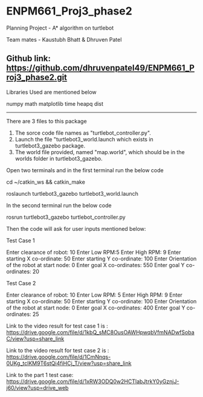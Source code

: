# ENPM661_Proj3_phase2
Planning Project - A* algorithm on turtlebot 

Team mates - Kaustubh Bhatt & Dhruven Patel

Github link: https://github.com/dhruvenpatel49/ENPM661_Proj3_phase2.git
------------------------------------------------------------------------------------------------------------------------------------------
Libraries Used are mentioned below

numpy
math
matplotlib
time
heapq
dist

------------------------------------------------------------------------------------------------------------------------------------------
There are 3 files to this package

1) The sorce code file names as "turtlebot_controller.py".
2) Launch the file "turtlebot3_world.launch which exists in turtlebot3_gazebo package.
3) The world file provided, named "map.world", which should be in the worlds folder in turtlebot3_gazebo.

Open two terminals and in the first terminal run the below code

  cd ~/catkin_ws && catkin_make

  roslaunch turtlebot3_gazebo turtlebot3_world.launch

In the second terminal run the below code


rosrun turtlebot3_gazebo turtlebot_controller.py


Then the code will ask for user inputs mentioned below:

Test Case 1

Enter clearance of robot: 10
Enter Low RPM:5
Enter High RPM: 9
Enter starting X co-ordinate: 50
Enter starting Y co-ordinate: 100
Enter Orientation of the robot at start node: 0
Enter goal X co-ordinates: 550
Enter goal Y co-ordinates: 20

Test Case 2

Enter clearance of robot: 10
Enter Low RPM: 5
Enter High RPM: 9
Enter starting X co-ordinate: 50
Enter starting Y co-ordinate: 100
Enter Orientation of the robot at start node: 0
Enter goal X co-ordinates: 400
Enter goal Y co-ordinates: 25

Link to the video result for test case 1 is : https://drive.google.com/file/d/1kbQ_sMC8OusOAWHpwqbVfmNADwfSobaC/view?usp=share_link

Link to the video result for test case 2 is : https://drive.google.com/file/d/1CmNnqs-0UKg_tclKM9T6stQi4fiHCj_T/view?usp=share_link

Link to the part 1 test case: https://drive.google.com/file/d/1xRW3ODQ0w2HCTlabJtrkY0yGznjJ-j60/view?usp=drive_web

